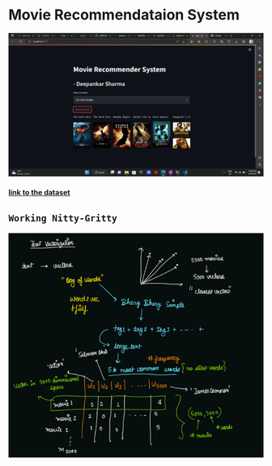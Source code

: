 # **Movie Recommendataion System**

![Alt text](image.png)


#### [link to the dataset](https://www.kaggle.com/datasets/tmdb/tmdb-movie-metadata)<br>

## `Working Nitty-Gritty`
![Alt text](image-1.png)